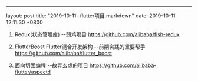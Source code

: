 ---
layout: post
title:  "2019-10-11- flutter项目.markdown"
date:   2019-10-11 12:11:30 +0800

1. Redux(状态管理库) --弱鸡项目
https://github.com/alibaba/fish-redux

2. FlutterBoost Flutter混合开发架构 --前期实践的重要帮手
https://github.com/alibaba/flutter_boost

3. 面向切面编程 --故弄玄虚的项目
https://github.com/alibaba-flutter/aspectd
 
 
    